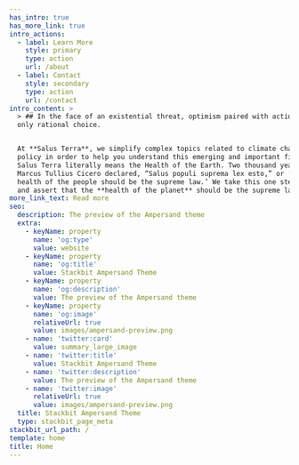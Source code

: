 ```yaml
---
has_intro: true
has_more_link: true
intro_actions:
  - label: Learn More
    style: primary
    type: action
    url: /about
  - label: Contact
    style: secondary
    type: action
    url: /contact
intro_content: >
  > ## In the face of an existential threat, optimism paired with action is the
  only rational choice.


  At **Salus Terra**, we simplify complex topics related to climate change
  policy in order to help you understand this emerging and important field.
  Salus Terra literally means the Health of the Earth. Two thousand years ago,
  Marcus Tullius Cicero declared, “Salus populi suprema lex esto,” or ‘the
  health of the people should be the supreme law.’ We take this one step further
  and assert that the **health of the planet** should be the supreme law.
more_link_text: Read more
seo:
  description: The preview of the Ampersand theme
  extra:
    - keyName: property
      name: 'og:type'
      value: website
    - keyName: property
      name: 'og:title'
      value: Stackbit Ampersand Theme
    - keyName: property
      name: 'og:description'
      value: The preview of the Ampersand theme
    - keyName: property
      name: 'og:image'
      relativeUrl: true
      value: images/ampersand-preview.png
    - name: 'twitter:card'
      value: summary_large_image
    - name: 'twitter:title'
      value: Stackbit Ampersand Theme
    - name: 'twitter:description'
      value: The preview of the Ampersand theme
    - name: 'twitter:image'
      relativeUrl: true
      value: images/ampersand-preview.png
  title: Stackbit Ampersand Theme
  type: stackbit_page_meta
stackbit_url_path: /
template: home
title: Home
---
```

